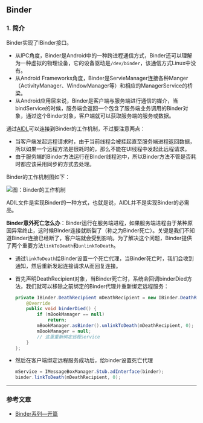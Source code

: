 ## Binder

### 1. 简介

Binder实现了IBinder接口。

* 从IPC角度，Binder是Android中的一种跨进程通信方式，Binder还可以理解为一种虚拟的物理设备，它的设备驱动是`/dev/binder`，该通信方式Linux中没有。
* 从Android Frameworks角度，Binder是ServieManager连接各种Manger（ActivityManager、WindowManager等）和相应的ManagerService的桥梁。
* 从Android应用层来说，Binder是客户端与服务端进行通信的媒介，当bindService的时候，服务端会返回一个包含了服务端业务调用的Binder对象，通过这个Binder对象，客户端就可以获取服务端的服务或数据。

通过[AIDL](https://github.com/NieJianJian/AndroidNotes/blob/master/Android2/AIDL.md)可以连接到Binder的工作机制，不过要注意两点：

* 当客户端发起远程请求时，由于当前线程会被挂起直至服务端进程返回数据，所以如果一个远程方法是很耗时的，那么不能在UI线程中发起此远程请求。
* 由于服务端的Binder方法运行在BInder线程池中，所以Binder方法不管是否耗时都应该采用同步的方式去处理。

Binder的工作机制图如下：

![图：Binder的工作机制](https://raw.githubusercontent.com/NieJianJian/AndroidNotes/master/Picture/binderworkingjizhi.jpeg)

ADIL文件是实现Binder的一种方式，也就是说，AIDL并不是实现Binder的必需品。

**Binder意外死亡怎么办**：Binder运行在服务端进程，如果服务端进程由于某种原因异常终止，这时候BInder连接就断裂了（称之为Binder死亡）。关键是我们不知道Binder连接已经断了，客户端就会受到影响。为了解决这个问题，Binder提供了两个重要方法`linkToDeath`和`unlinkToDeath`。

* 通过`linkToDeath`给Binder设置一个死亡代理，当Binder死亡时，我们会收到通知，然后重新发起连接请求从而回复连接。

* 首先声明DeathRecipient对象，当Binder死亡时，系统会回调binderDied方法，我们就可以移除之前绑定的Binder代理并重新绑定远程服务：

  ```java
  private IBinder.DeathRecipient mDeathRecipient = new IBinder.DeathRecipient() {
      @Override
      public void binderDied() {
          if (mBookManager == null)
              return;
          mBookManager.asBinder().unlinkToDeath(mDeathRecipient, 0);
          mBookManager = null;
          // 这里重新绑定远程service
      }
  };
  ```

* 然后在客户端绑定远程服务成功后，给binder设置死亡代理

  ```java
  mService = IMessageBoxManager.Stub.adInterface(binder);
  binder.linkToDeath(mDeathRecipient, 0);
  ```


***

### 参考文章

* [Binder系列—开篇](http://gityuan.com/2015/10/31/binder-prepare/)